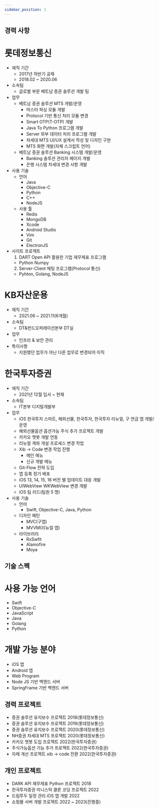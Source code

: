 ```yaml
---
sidebar_position: 1
---
```


## 경력 사항

# 롯데정보통신

- 재직 기간
  - 2017년 하반기 공채
  - 2018.02 ~ 2020.06
- 소속팀
  - 글로벌 부문 베트남 증권 솔루션 개발 팀
- 업무
  - 베트남 증권 솔루션 MTS 개발/운영
    - 마스터 파싱 모듈 개발
    - Protocol 기반 통신 처리 모듈 변경
    - Smart OTP(T-OTP) 개발
    - Java To Python 프로그램 개발
    - Server 외부 데이터 처리 프로그램 개발
    - 차세대 MTS UI/UX 설계서 작성 및 디자인 구현
    - MTS 화면 개발(자체 스크립트 언어)
  - 베트남 증권 솔루션 Banking 시스템 개발/운영
    - Banking 솔루션 관리자 페이지 개발
    - 은행 시스템 차세대 변경 사항 개발
- 사용 기술
  - 언어
    - Java
    - Objective-C
    - Python
    - C++
    - NodeJS
  - 사용 툴
    - Redis
    - MongoDB
    - Xcode
    - Android Studio
    - Vim
    - Git
    - ElectronJS
- 사이트 프로젝트
  1.  DART Open API 활용한 기업 재무제표 프로그램
  - Python Numpy
  2.  Server-Client 채팅 프로그램(Protocol 통신)
  - Pyhton, Golang, NodeJS

# KB자산운용

- 재직 기간
  - 2021.06 ~ 2021.11(6개월)
- 소속팀
  - DT&펀드오퍼레이션본부 DT실
- 업무
  - 인프라 & 보안 관리
- 특이사항
  - 지원했던 업무가 아닌 다른 업무로 변경되어 이직

# 한국투자증권

- 재직 기간
  - 2021년 12월 입사 ~ 현재
- 소속팀
  - IT본부 디지털개발부
- 업무
  - iOS 한국투자 스마트, 해외선물, 한국투자, 한국투자 리뉴얼, 구 연금 앱 개발/운영
  - 해외선물옵션 옵션가능 주식 추가 프로젝트 개발
  - 카카오 챗봇 개발 연동
  - 리뉴얼 계좌 개설 프로세스 변경 작업
  - Xib -> Code 변경 작업 진행
    - 메인 메뉴
    - 신규 개발 메뉴
  - Git-Flow 전략 도입
  - 앱 등록 정기 배포
  - iOS 13, 14, 15, 16 버전 별 업데이트 대응 개발
  - UIWebView WKWebView 변경 개발
  - iOS 팀 리드(팀원 5 명)
- 사용 기술
  - 언어
    - Swift, Objective-C, Java, Python
  - 디자인 패턴
    - MVC(구앱)
    - MVVM(리뉴얼 앱)
  - 라이브러리
    - RxSwfit
    - Alamofire
    - Moya

## 기술 스펙

# 사용 가능 언어

- Swift
- Objective-C
- JavaScript
- Java
- Golang
- Python

# 개발 가능 분야

- iOS 앱
- Android 앱
- Web Program
- Node JS 기반 백엔드 서버
- SpringFrame 기반 백엔드 서버

## 경력 프로젝트

- 증권 솔루션 유지보수 프로젝트 2018(롯데정보통신)
- 증권 솔루션 유지보수 프로젝트 2019(롯데정보통신)
- 증권 솔루션 유지보수 프로젝트 2020(롯데정보통신)
- NH증권 차세대 MTS 프로젝트 2020(롯데정보통신)
- 카카오 챗봇 도입 프로젝트 2022(한국투자증권)
- 주식가능옵션 기능 추가 프로젝트 2022(한국투자증권)
- 자체 개선 프로젝트 xib -> code 전환 2022(한국투자증권)

## 개인 프로젝트

- DARK API 재무제표 Python 프로젝트 2018
- 한국투자증권 미니스탁 클론 코딩 프로젝트 2022
- 드림투두 일정 관리 iOS 앱 개발 2022
- 쇼핑몰 서버 개발 프로젝트 2022 ~ 2023(진행중)
